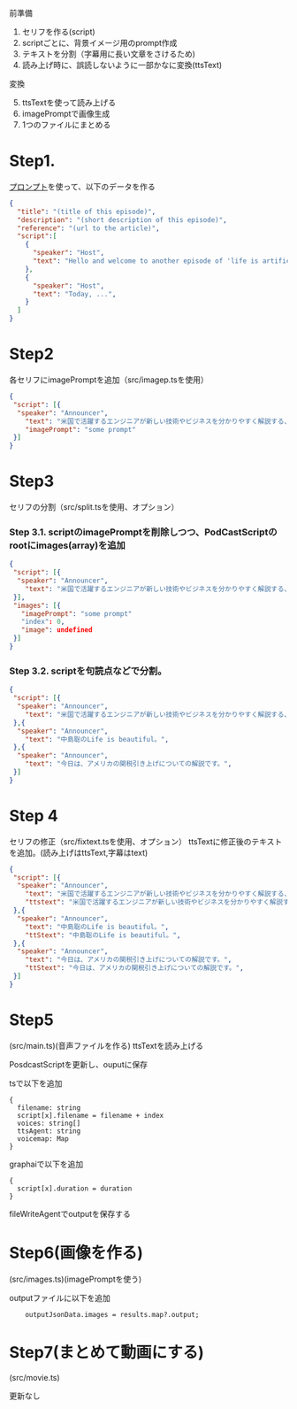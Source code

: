 前準備
1. セリフを作る(script)
2. scriptごとに、背景イメージ用のprompt作成
3. テキストを分割（字幕用に長い文章をさけるため)
4. 読み上げ時に、誤読しないように一部かなに変換(ttsText)

変換

5. ttsTextを使って読み上げる
6. imagePromptで画像生成
7. 1つのファイルにまとめる


# Step1.

[プロンプト](../prompts/prompt.md)を使って、以下のデータを作る

```json
{
  "title": "(title of this episode)",
  "description": "(short description of this episode)",
  "reference": "(url to the article)",
  "script":[
    {
      "speaker": "Host",
      "text": "Hello and welcome to another episode of 'life is artificial', where we explore the cutting edge of technology, innovation, and what the future could look like.",
    },
    {
      "speaker": "Host",
      "text": "Today, ...",
    }
  ]
}
```

# Step2

各セリフにimagePromptを追加（src/imagep.tsを使用）

```json
{
 "script": [{
  "speaker": "Announcer",
    "text": "米国で活躍するエンジニアが新しい技術やビジネスを分かりやすく解説する、中島聡のLife is beautiful。今日は、アメリカの関税引き上げについての解説です。",
    "imagePrompt": "some prompt"
 }]
}
```

# Step3

セリフの分割（src/split.tsを使用、オプション）

### Step 3.1. scriptのimagePromptを削除しつつ、PodCastScriptのrootにimages(array)を追加

```json
{
 "script": [{
  "speaker": "Announcer",
    "text": "米国で活躍するエンジニアが新しい技術やビジネスを分かりやすく解説する、中島聡のLife is beautiful。今日は、アメリカの関税引き上げについての解説です。",
 }],
 "images": [{
   "imagePrompt": "some prompt"
   "index": 0,
   "image": undefined
 }]
}
```

### Step 3.2. scriptを句読点などで分割。
```json
{
 "script": [{
  "speaker": "Announcer",
    "text": "米国で活躍するエンジニアが新しい技術やビジネスを分かりやすく解説する、",
 },{
  "speaker": "Announcer",
    "text": "中島聡のLife is beautiful。",
 },{
  "speaker": "Announcer",
    "text": "今日は、アメリカの関税引き上げについての解説です。",
 }]
}
```
# Step 4

セリフの修正（src/fixtext.tsを使用、オプション）
ttsTextに修正後のテキストを追加。(読み上げはttsText,字幕はtext)

```json
{
 "script": [{
  "speaker": "Announcer",
    "text": "米国で活躍するエンジニアが新しい技術やビジネスを分かりやすく解説する、",
    "ttstext": "米国で活躍するエンジニアが新しい技術やビジネスを分かりやすく解説する、",
 },{
  "speaker": "Announcer",
    "text": "中島聡のLife is beautiful。",
    "ttStext": "中島聡のLife is beautiful。",
 },{
  "speaker": "Announcer",
    "text": "今日は、アメリカの関税引き上げについての解説です。",
    "ttStext": "今日は、アメリカの関税引き上げについての解説です。",
 }]
}
```

# Step5

(src/main.ts)(音声ファイルを作る)
ttsTextを読み上げる

PosdcastScriptを更新し、ouputに保存

tsで以下を追加
```
{
  filename: string
  script[x].filename = filename + index
  voices: string[]
  ttsAgent: string
  voicemap: Map
}
```
graphaiで以下を追加
```
{
  script[x].duration = duration
}
```
fileWriteAgentでoutputを保存する

# Step6(画像を作る)

(src/images.ts)(imagePromptを使う)

outputファイルに以下を追加
```
    outputJsonData.images = results.map?.output;
```

# Step7(まとめて動画にする)
(src/movie.ts)

更新なし
